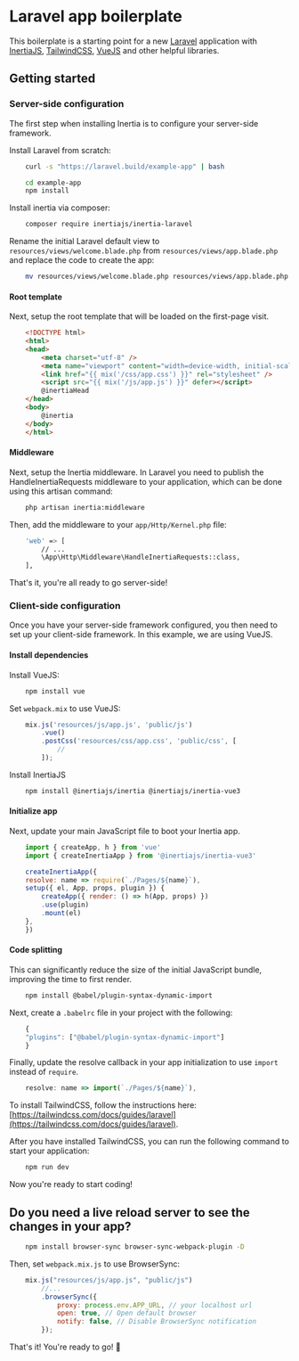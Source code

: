 # Laravel app boilerplate

This boilerplate is a starting point for a new [Laravel](https://laravel.com/) application with [InertiaJS](https://inertiajs.com/), [TailwindCSS](https://tailwindcss.com/), [VueJS](https://vuejs.org/) and other helpful libraries.

## Getting started

### Server-side configuration

The first step when installing Inertia is to configure your server-side framework.

Install Laravel from scratch:

```bash
    curl -s "https://laravel.build/example-app" | bash
```

```bash
    cd example-app
    npm install
```

Install inertia via composer:

```bash
    composer require inertiajs/inertia-laravel
```

Rename the initial Laravel default view to `resources/views/welcome.blade.php` from `resources/views/app.blade.php` and replace the code to create the app:

```bash
    mv resources/views/welcome.blade.php resources/views/app.blade.php
```

#### Root template

Next, setup the root template that will be loaded on the first-page visit.

```html
    <!DOCTYPE html>
    <html>
    <head>
        <meta charset="utf-8" />
        <meta name="viewport" content="width=device-width, initial-scale=1.0, maximum-scale=1.0" />
        <link href="{{ mix('/css/app.css') }}" rel="stylesheet" />
        <script src="{{ mix('/js/app.js') }}" defer></script>
        @inertiaHead
    </head>
    <body>
        @inertia
    </body>
    </html>
```

#### Middleware

Next, setup the Inertia middleware. In Laravel you need to publish the HandleInertiaRequests middleware to your application, which can be done using this artisan command:

```bash
    php artisan inertia:middleware
```

Then, add the middleware to your `app/Http/Kernel.php` file:

```bash
    'web' => [
        // ...
        \App\Http\Middleware\HandleInertiaRequests::class,
    ],
```

That's it, you're all ready to go server-side!

### Client-side configuration

Once you have your server-side framework configured, you then need to set up your client-side framework. In this example, we are using VueJS.

#### Install dependencies

Install VueJS:

```bash
    npm install vue
```

Set `webpack.mix` to use VueJS:

```js
    mix.js('resources/js/app.js', 'public/js')
        .vue()
        .postCss('resources/css/app.css', 'public/css', [
            //
        ]);
```

Install InertiaJS

```bash
    npm install @inertiajs/inertia @inertiajs/inertia-vue3
```

#### Initialize app

Next, update your main JavaScript file to boot your Inertia app.

```js
    import { createApp, h } from 'vue'
    import { createInertiaApp } from '@inertiajs/inertia-vue3'

    createInertiaApp({
    resolve: name => require(`./Pages/${name}`),
    setup({ el, App, props, plugin }) {
        createApp({ render: () => h(App, props) })
        .use(plugin)
        .mount(el)
    },
    })
```

#### Code splitting

This can significantly reduce the size of the initial JavaScript bundle, improving the time to first render.

```bash
    npm install @babel/plugin-syntax-dynamic-import
```

Next, create a `.babelrc` file in your project with the following:

```js
    {
    "plugins": ["@babel/plugin-syntax-dynamic-import"]
    }
```

Finally, update the resolve callback in your app initialization to use `import` instead of `require`.

```js
    resolve: name => import(`./Pages/${name}`),
```

To install TailwindCSS, follow the instructions here: [https://tailwindcss.com/docs/guides/laravel](https://tailwindcss.com/docs/guides/laravel).

After you have installed TailwindCSS, you can run the following command to start your application:

```bash
    npm run dev
```

Now you're ready to start coding!

## Do you need a live reload server to see the changes in your app?

```bash
    npm install browser-sync browser-sync-webpack-plugin -D 
```

Then, set `webpack.mix.js` to use BrowserSync:

```js
    mix.js("resources/js/app.js", "public/js")
        //...
        .browserSync({
            proxy: process.env.APP_URL, // your localhost url
            open: true, // Open default browser
            notify: false, // Disable BrowserSync notification
        });
```

That's it! You're ready to go! :rocket:

